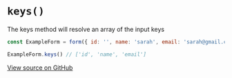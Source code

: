 # `keys()`

The keys method will resolve an array of the input keys

```js
const ExampleForm = form({ id: '', name: 'sarah', email: 'sarah@gmail.com' });

ExampleForm.keys() // ['id', 'name', 'email']
```

[View source on GitHub](https://github.com/zhorton34/vuejs-form.js/blob/master/src/methods/keys.js)
